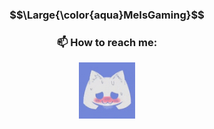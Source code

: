 
<!--
**MeIsGaming/MeIsGaming** is a ✨ _special_ ✨ repository because its `README.md` (this file) appears on your GitHub profile.

Here are some ideas to get you started:

- 🔭 I’m currently working on ...
- 🌱 I’m currently learning ...
- 👯 I’m looking to collaborate on ...
- 🤔 I’m looking for help with ...
- 💬 Ask me about ...
- 📫 How to reach me: ...
- 😄 Pronouns: ...
- ⚡ Fun fact: ...
-->

<h3 align="center"> $$\Large{\color{aqua}MeIsGaming}$$ </h3>

<h3 align="center">📫 How to reach me:</h3>
<p align="center">
<a href="https://discord.com/users/871497360658800640" target="_discord"><img align="center" src="https://raw.githubusercontent.com/MeIsGaming/MeIsGaming/main/.public/lewd_discord.gif" alt="discord" height="90" width="90" /></a>
</p>




